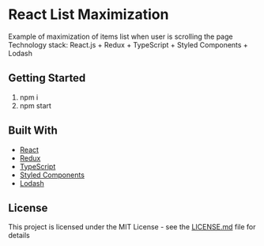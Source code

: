 # React List Maximization

Example of maximization of items list when user is scrolling the page 
Technology stack: React.js + Redux + TypeScript + Styled Components + Lodash

## Getting Started

1. npm i
2. npm start

## Built With

* [React](https://reactjs.org/)
* [Redux](https://redux.js.org/)
* [TypeScript](https://www.typescriptlang.org/)
* [Styled Components](https://www.styled-components.com/)
* [Lodash](https://lodash.com/)

## License

This project is licensed under the MIT License - see the [LICENSE.md](LICENSE.md) file for details
